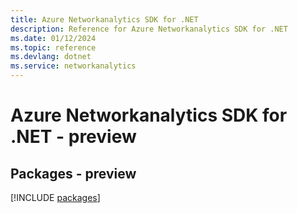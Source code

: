 ```yaml
---
title: Azure Networkanalytics SDK for .NET
description: Reference for Azure Networkanalytics SDK for .NET
ms.date: 01/12/2024
ms.topic: reference
ms.devlang: dotnet
ms.service: networkanalytics
---
```

# Azure Networkanalytics SDK for .NET - preview
## Packages - preview
[!INCLUDE [packages](networkanalytics-index.md)]